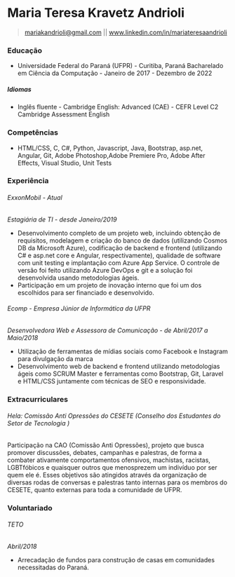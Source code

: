 # Maria Teresa Kravetz Andrioli

> mariakandrioli@gmail.com || www.linkedin.com/in/mariateresaandrioli

### Educação
- Universidade Federal do Paraná (UFPR) - Curitiba, Paraná
Bacharelado em Ciência da Computação - Janeiro de 2017 - Dezembro de 2022

##### Idiomas
- Inglês fluente - Cambridge English: Advanced (CAE) - CEFR Level C2
Cambridge Assessment English

### Competências
- HTML/CSS, C, C#, Python, Javascript, Java, Bootstrap, asp.net, Angular, Git, Adobe Photoshop,Adobe Premiere Pro, Adobe After Effects, Visual Studio, Unit Tests

### Experiência
###### ExxonMobil - Atual
*Estagiária de TI - desde Janeiro/2019*
- Desenvolvimento completo de um projeto web, incluindo obtenção de requisitos,
modelagem e criação do banco de dados (utilizando Cosmos DB da Microsoft
Azure), codificação de backend e frontend (utilizando C# e asp.net core e Angular,
respectivamente), qualidade de software com unit testing e implantação com Azure
App Service. O controle de versão foi feito utilizando Azure DevOps e git e a solução
foi desenvolvida usando metodologias ágeis.
- Participação em um projeto de inovação interno que foi um dos escolhidos para ser
financiado e desenvolvido.

###### Ecomp - Empresa Júnior de Informática da UFPR
*Desenvolvedora Web e Assessora de Comunicação - de Abril/2017 a Maio/2018*
- Utilização de ferramentas de mídias sociais como Facebook e Instagram para
divulgação da marca
- Desenvolvimento web de backend e frontend utilizando metodologias ágeis como
SCRUM Master e ferramentas como Bootstrap, Git, Laravel e HTML/CSS juntamente
com técnicas de SEO e responsividade.

### Extracurriculares
###### Hela: Comissão Anti Opressões do CESETE (Conselho dos Estudantes do Setor de Tecnologia )
Participação na CAO (Comissão Anti Opressões), projeto que busca promover discussões, debates, campanhas e palestras, de forma a combater ativamente comportamentos ofensivos, machistas, racistas, LGBTfóbicos e quaisquer outros que menosprezem um indivíduo por ser quem ele é. Esses objetivos são atingidos através da organização de diversas rodas de conversas e palestras tanto internas para os membros do CESETE, quanto externas para toda a comunidade de UFPR.


### Voluntariado
###### TETO
*Abril/2018*
- Arrecadação de fundos para construção de casas em comunidades necessitadas do
Paraná.